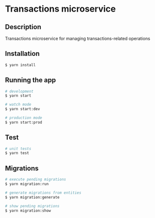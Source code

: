 # Transactions microservice
## Description

Transactions microservice for managing transactions-related operations

## Installation

```bash
$ yarn install
```

## Running the app

```bash
# development
$ yarn start

# watch mode
$ yarn start:dev

# production mode
$ yarn start:prod
```

## Test

```bash
# unit tests
$ yarn test
```

## Migrations

```bash
# execute pending migrations
$ yarn migration:run

# generate migrations from entities
$ yarn migration:generate

# show pending migrations
$ yarn migration:show
```

